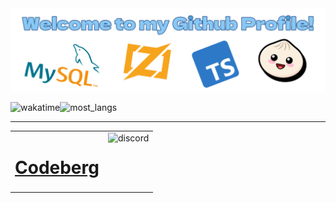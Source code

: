 <img src="./banner2.png">

<img src="https://github-readme-stats.vercel.app/api/wakatime?username=Tira&theme=tokyonight&langs_count=6&layout=compact&range=all_time" alt="wakatime" width="62.25%"><img src="https://github-readme-stats.vercel.app/api/top-langs/?username=TiranexDev&theme=tokyonight&langs_count=2" alt="most_langs" width="37.75%">

<hr></hr>

<table align="center">
 <tr>
    <td valign="top"><h1><a href="https://codeberg.org/tiramify/zenith">Codeberg</a></h1></td>
    <td valign="top"><img src="https://discord.c99.nl/widget/theme-4/572355330143682561.png" alt="discord"></td>
  </tr>
</table>
